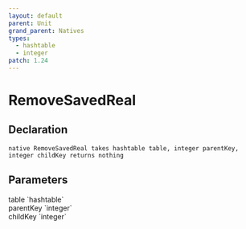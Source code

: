 ```yaml
---
layout: default
parent: Unit
grand_parent: Natives
types:
  - hashtable
  - integer
patch: 1.24
---
```


# RemoveSavedReal

## Declaration

```
native RemoveSavedReal takes hashtable table, integer parentKey, integer childKey returns nothing
```

## Parameters
<dl>
  <dt>table `hashtable`</dt>
  <dd></dd>

  <dt>parentKey `integer`</dt>
  <dd></dd>

  <dt>childKey `integer`</dt>
  <dd></dd>
</dl>